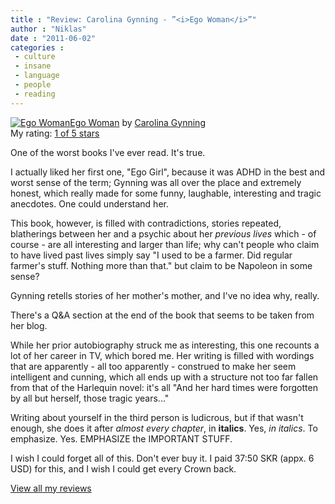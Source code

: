 ```yaml
---
title : "Review: Carolina Gynning - ”<i>Ego Woman</i>”"
author : "Niklas"
date : "2011-06-02"
categories : 
 - culture
 - insane
 - language
 - people
 - reading
---
```


[![Ego Woman](http://photo.goodreads.com/books/1301302164m/10894834.jpg)](http://www.goodreads.com/book/show/10894834-ego-woman)[Ego Woman](http://www.goodreads.com/book/show/10894834-ego-woman) by [Carolina Gynning](http://www.goodreads.com/author/show/4722106.Carolina_Gynning)  
My rating: [1 of 5 stars](http://www.goodreads.com/review/show/157199862)  
  
One of the worst books I've ever read. It's true.  
  
I actually liked her first one, "Ego Girl", because it was ADHD in the best and worst sense of the term; Gynning was all over the place and extremely honest, which really made for some funny, laughable, interesting and tragic anecdotes. One could understand her.  
  
This book, however, is filled with contradictions, stories repeated, blatherings between her and a psychic about her _previous lives_ which - of course - are all interesting and larger than life; why can't people who claim to have lived past lives simply say "I used to be a farmer. Did regular farmer's stuff. Nothing more than that." but claim to be Napoleon in some sense?  
  
Gynning retells stories of her mother's mother, and I've no idea why, really.  
  
There's a Q&A section at the end of the book that seems to be taken from her blog.  
  
While her prior autobiography struck me as interesting, this one recounts a lot of her career in TV, which bored me. Her writing is filled with wordings that are apparently - all too apparently - construed to make her seem intelligent and cunning, which all ends up with a structure not too far fallen from that of the Harlequin novel: it's all "And her hard times were forgotten by all but herself, those tragic years..."  
  
Writing about yourself in the third person is ludicrous, but if that wasn't enough, she does it after _almost every chapter_, in **italics**. Yes, _in italics_. To emphasize. Yes. EMPHASIZE the IMPORTANT STUFF.  
  
I wish I could forget all of this. Don't ever buy it. I paid 37:50 SKR (appx. 6 USD) for this, and I wish I could get every Crown back.  
  
[View all my reviews](http://www.goodreads.com/review/list/2106358-niklas-pivic)
